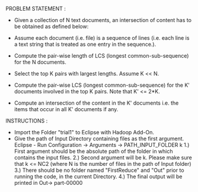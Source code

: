 
PROBLEM STATEMENT : 
- Given a collection of N text documents, an intersection of content has to be obtained as defined below:

- Assume each document (i.e. file) is a sequence of lines (i.e. each line is a text string that is treated as one entry in the sequence.).

- Compute the pair-wise length of LCS (longest common-sub-sequence) for the N documents.

- Select the top K pairs with largest lengths. Assume K << N.

- Compute the pair-wise LCS (longest common-sub-sequence) for the K' documents involved in the top K pairs. Note that  K' <= 2*K.

- Compute an intersection of the content in the K' documents i.e. the items that occur in all K' documents if any.


INSTRUCTIONS :

- Import the Folder "trial1" to Eclipse with Hadoop Add-On.
- Give the path of Input Directory containing files as the first argument.
	Eclipse - Run Configuration -> Arguments -> PATH_INPUT_FOLDER k
	1.) First argument should be the absolute path of the folder in which contains the input files.
	2.) Second argument will be k. Please make sure that k <= NC2 (where N is the number of files in the path of Input 		folder)
	3.) There should be no folder named "FirstReduce" and "Out" prior to running the code, in the current Directory.
	4.) The final output will be printed in Out-> part-00000
